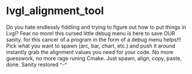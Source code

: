 # lvgl_alignment_tool
Do you hate endlessly fiddling and trying to figure out how to put things in Lvgl? Fear no more! this cursed little debug menu is here to save OUR sanity. for this cancer of a program in the form of a debug menu helps!!! Pick what you want to spawn (arc, bar, chart, etc.) and push it around instantly grab the alignment values you need for your code. No more guesswork, no more rage runing Cmake. Just spawn, align, copy, paste, done. Sanity restored ^-^
